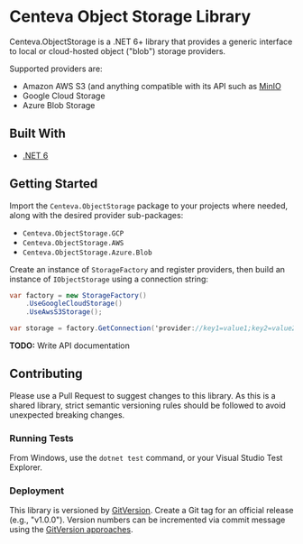 ﻿# Centeva Object Storage Library

Centeva.ObjectStorage is a .NET 6+ library that provides a generic interface to local or
cloud-hosted object ("blob") storage providers.

Supported providers are:

* Amazon AWS S3 (and anything compatible with its API such as [MinIO](https://min.io/)
* Google Cloud Storage
* Azure Blob Storage

## Built With

* [.NET 6](https://dot.net)

## Getting Started

Import the `Centeva.ObjectStorage` package to your projects where needed, along
with the desired provider sub-packages:

* `Centeva.ObjectStorage.GCP`
* `Centeva.ObjectStorage.AWS`
* `Centeva.ObjectStorage.Azure.Blob`

Create an instance of `StorageFactory` and register providers, then build an
instance of `IObjectStorage` using a connection string:

```csharp
var factory = new StorageFactory()
    .UseGoogleCloudStorage()
    .UseAwsS3Storage();

var storage = factory.GetConnection('provider://key1=value1;key2=value2');
```

**TODO:** Write API documentation

## Contributing

Please use a Pull Request to suggest changes to this library.  As this is a
shared library, strict semantic versioning rules should be followed to avoid
unexpected breaking changes.

### Running Tests

From Windows, use the `dotnet test` command, or your Visual Studio Test
Explorer.

### Deployment

This library is versioned by [GitVersion](https://gitversion.net/).  Create a
Git tag for an official release (e.g., "v1.0.0").  Version numbers can be
incremented via commit message using the [GitVersion
approaches](https://gitversion.net/docs/reference/version-increments).
